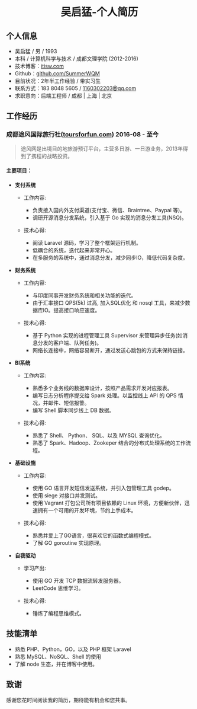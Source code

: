 # <center>吴启猛-个人简历</center>

## 个人信息
- 吴启猛 / 男 / 1993
- 本科 / 计算机科学与技术 / 成都文理学院 (2012-2016)
- 技术博客：[itisw.com](https://itisw.com)
- Github：[github.com/SummerWQM](https://github.com/SummerWQM)
- 目前状况：2年半工作经验 / 带实习生
- 联系方式：183 8048 5605 / 1160302203@qq.com
- 求职意向：后端工程师 / 成都 | 上海 | 北京

## 工作经历
### 成都途风国际旅行社([toursforfun.com](https://cn.toursforfun.com)) 2016-08 - 至今
> 途风网是出境目的地旅游预订平台，主营多日游、一日游业务，2013年得到了携程的战略投资。

#### 主要项目：

- **支付系统**
    - 工作内容:
        - 负责接入国内外支付渠道(支付宝、微信、Braintree、Paypal 等)。
        - 调研开源消息分发系统，引入基于 Go 实现的消息分发工具(NSQ)。

    - 技术心得:
        - 阅读 Laravel 源码，学习了整个框架运行机制。
        - 低耦合的系统，迭代起来非常开心。
        - 在多服务的系统中，通过消息分发，减少同步IO，降低代码复杂度。

- **财务系统**
    - 工作内容:
        - 与印度同事开发财务系统和相关功能的迭代。
        - 由于汇率接口 QPS(5k) 过高, 加入SQL优化 和 nosql 工具，来减少数据库IO。提高接口响应速度。

    - 技术心得:
        - 基于 Python 实现的进程管理工具 Supervisor 来管理异步任务(如消息分发的客户端、队列任务)。
        - 网络长连接中，网络容易断开，通过发送心跳包的方式来保持链接。

- **BI系统**
    - 工作内容:
        - 熟悉多个业务线的数据库设计，按照产品需求开发对应报表。
        - 编写日志分析程序提交给 Spark 处理。以监控线上 API 的 QPS 情况，并邮件、短信报警。
        - 编写 Shell 脚本同步线上 DB 数据。

    - 技术心得:
        - 熟悉了 Shell、 Python、 SQL、以及 MYSQL 查询优化。
        - 熟悉了 Spark、Hadoop、Zookeper 结合的分布式处理系统的工作流程。

- **基础设施**
    - 工作内容:
        - 使用 GO 语言开发短信发送系统，并引入包管理工具 godep。
        - 使用 siege 对接口并发测试。
        - 使用 Vagrant 打包公司所有项目依赖的 Linux 环境，方便新伙伴，迅速拥有一个可用的开发环境，节约上手成本。

    - 技术心得:
        - 熟悉并爱上了GO语言，很喜欢它的函数式编程模式。
        - 了解 GO goroutine 实现原理。
- **自我驱动**
    - 学习产出:
        - 使用 GO 开发 TCP 数据流转发服务器。
        - LeetCode 思维学习。

    - 技术心得:
        - 锤炼了编程思维模式。

## 技能清单

- 熟悉 PHP、Python，GO，以及 PHP 框架 Laravel
- 熟悉 MySQL、NoSQL、Shell 的使用
- 了解 node 生态，并在博客中使用。

## 致谢
感谢您花时间阅读我的简历，期待能有机会和您共事。
